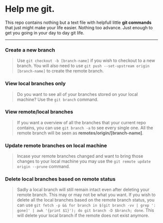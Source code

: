 # Help me git.
This repo contains nothing but a text file with helpfull little **git commands** that just might make your life easier. Nothing too advance. Just enough to get you going in your day to day git life.

---

### Create a new branch
> Use ```git checkout -b [branch-name]``` if you wish to checkout to a new branch. You will also need to use ```git push --set-upstream origin [branch-name]``` to create the remote branch.

### View local branches only
> Do you want to see all of your branches stored on your local machine? Use the ```git branch``` command.

### View remote/local branches
> If you want a overview of all the branches that your current repo contains, you can use 
```git branch -a```  to see every single one. All the remote branch will be seen as
**remotes/origin/[branch-name]**.

### Update remote branches on local machine
> Incase your remote branches changed and want to bring those changes to your local machine you may use the ```git remote update origin --prune``` command.

### Delete local branches based on remote status
> Sadly a local branch will still remain intact even after deleting your remote branch. This may or may not be what you want. If you wish to delete all the local branches based on the remote branch status, you can use 
```git fetch -p && for branch in $(git branch -vv | grep ': gone]' | awk '{print $1}'); do git branch -D $branch; done```. This will delete your local branch if the remote does not exist anymore.
